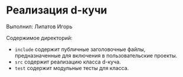 # Реализация d-кучи

Выполнил: Липатов Игорь

Содержимое директорий:


  - `include` содержит публичные заголовочные файлы, предназначенные для
    включения в пользовательские проекты.
  - `src` содержит реализацию класса d-куча.
  - `test` содержит модульные тесты для класса.
